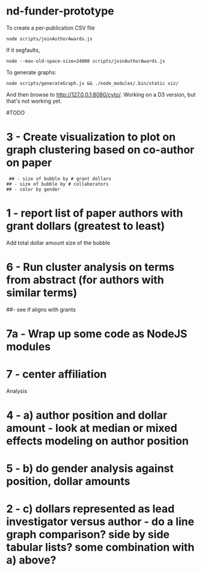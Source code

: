 # nd-funder-prototype

To create a per-publication CSV file

    node scripts/joinAuthorAwards.js

If it segfaults,

    node --max-old-space-size=24000 scripts/joinAuthorAwards.js

To generate graphs:

    node scripts/generateGraph.js && ./node_modules/.bin/static viz/

And then browse to http://127.0.0.1:8080/cyto/. Working on a D3 version, but that's not working yet.

#TODO

# 3 - Create visualization to plot on graph clustering based on co-author on paper
     ## - size of bubble by # grant dollars
    ## - size of bubble by # collaborators
    ## - color by gender
# 1 - report list of paper authors with grant dollars (greatest to least)
Add total dollar amount size of the bubble
# 6 - Run cluster analysis on terms from abstract (for authors with similar terms)
##- see if aligns with grants
# 7a - Wrap up some code as NodeJS modules
# 7 - center affiliation

Analysis

# 4 - a) author position and dollar amount - look at median or mixed effects modeling on author position
# 5 - b) do gender analysis against position, dollar amounts
# 2 - c) dollars represented as lead investigator versus author - do a line graph comparison? side by side tabular lists?  some combination with a) above?
